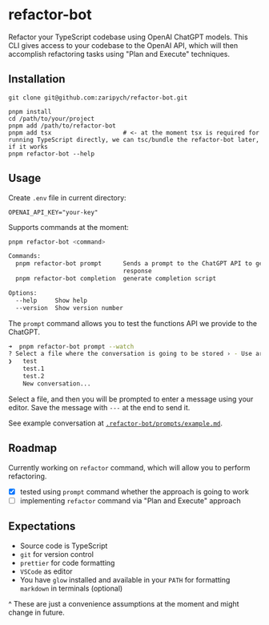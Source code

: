 # refactor-bot

Refactor your TypeScript codebase using OpenAI ChatGPT models. This CLI gives
access to your codebase to the OpenAI API, which will then accomplish
refactoring tasks using "Plan and Execute" techniques.

## Installation

```
git clone git@github.com:zaripych/refactor-bot.git
```

```
pnpm install
cd /path/to/your/project
pnpm add /path/to/refactor-bot
pnpm add tsx                    # <- at the moment tsx is required for running TypeScript directly, we can tsc/bundle the refactor-bot later, if it works
pnpm refactor-bot --help
```

## Usage

Create `.env` file in current directory:

```
OPENAI_API_KEY="your-key"
```

Supports commands at the moment:

```sh
pnpm refactor-bot <command>

Commands:
  pnpm refactor-bot prompt      Sends a prompt to the ChatGPT API to generate a
                                response
  pnpm refactor-bot completion  generate completion script

Options:
  --help     Show help                                                 [boolean]
  --version  Show version number                                       [boolean]
```

The `prompt` command allows you to test the functions API we provide to the
ChatGPT.

```sh
➜  pnpm refactor-bot prompt --watch
? Select a file where the conversation is going to be stored › - Use arrow-keys. Return to submit.
❯   test
    test.1
    test.2
    New conversation...
```

Select a file, and then you will be prompted to enter a message using your
editor. Save the message with `---` at the end to send it.

See example conversation at
[`.refactor-bot/prompts/example.md`](.refactor-bot/prompts/example.md).

## Roadmap

Currently working on `refactor` command, which will allow you to perform
refactoring.

-   [x] tested using `prompt` command whether the approach is going to work
-   [ ] implementing `refactor` command via "Plan and Execute" approach

## Expectations

-   Source code is TypeScript
-   `git` for version control
-   `prettier` for code formatting
-   `VSCode` as editor
-   You have `glow` installed and available in your `PATH` for formatting
    `markdown` in terminals (optional)

^ These are just a convenience assumptions at the moment and might change in
future.
